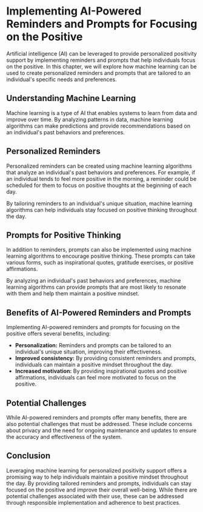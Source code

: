 Implementing AI-Powered Reminders and Prompts for Focusing on the Positive
======================================================================================================================================================

Artificial intelligence (AI) can be leveraged to provide personalized positivity support by implementing reminders and prompts that help individuals focus on the positive. In this chapter, we will explore how machine learning can be used to create personalized reminders and prompts that are tailored to an individual's specific needs and preferences.

Understanding Machine Learning
------------------------------

Machine learning is a type of AI that enables systems to learn from data and improve over time. By analyzing patterns in data, machine learning algorithms can make predictions and provide recommendations based on an individual's past behaviors and preferences.

Personalized Reminders
----------------------

Personalized reminders can be created using machine learning algorithms that analyze an individual's past behaviors and preferences. For example, if an individual tends to feel more positive in the morning, a reminder could be scheduled for them to focus on positive thoughts at the beginning of each day.

By tailoring reminders to an individual's unique situation, machine learning algorithms can help individuals stay focused on positive thinking throughout the day.

Prompts for Positive Thinking
-----------------------------

In addition to reminders, prompts can also be implemented using machine learning algorithms to encourage positive thinking. These prompts can take various forms, such as inspirational quotes, gratitude exercises, or positive affirmations.

By analyzing an individual's past behaviors and preferences, machine learning algorithms can provide prompts that are most likely to resonate with them and help them maintain a positive mindset.

Benefits of AI-Powered Reminders and Prompts
--------------------------------------------

Implementing AI-powered reminders and prompts for focusing on the positive offers several benefits, including:

* **Personalization:** Reminders and prompts can be tailored to an individual's unique situation, improving their effectiveness.
* **Improved consistency:** By providing consistent reminders and prompts, individuals can maintain a positive mindset throughout the day.
* **Increased motivation:** By providing inspirational quotes and positive affirmations, individuals can feel more motivated to focus on the positive.

Potential Challenges
--------------------

While AI-powered reminders and prompts offer many benefits, there are also potential challenges that must be addressed. These include concerns about privacy and the need for ongoing maintenance and updates to ensure the accuracy and effectiveness of the system.

Conclusion
----------

Leveraging machine learning for personalized positivity support offers a promising way to help individuals maintain a positive mindset throughout the day. By providing tailored reminders and prompts, individuals can stay focused on the positive and improve their overall well-being. While there are potential challenges associated with their use, these can be addressed through responsible implementation and adherence to best practices.
